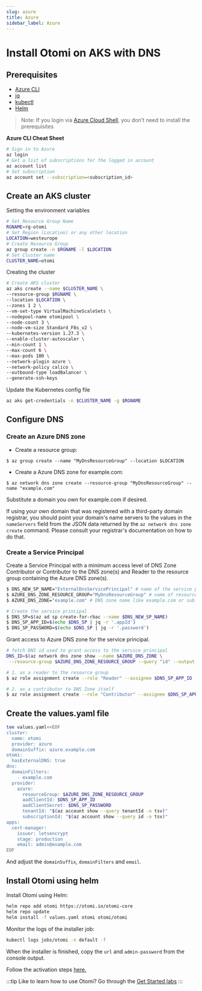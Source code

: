 ```yaml
---
slug: azure
title: Azure
sidebar_label: Azure
---
```


# Install Otomi on AKS with DNS

## Prerequisites

- [Azure CLI](https://docs.microsoft.com/en-us/cli/azure/install-azure-cli)
- [jq](https://jqlang.github.io/jq/download/)
- [kubectl](https://kubernetes.io/docs/tasks/tools/)
- [Helm](https://kubernetes.io/docs/tasks/tools/)

> Note: If you login via [Azure Cloud Shell]( https://shell.azure.com), you don't need to install the prerequisites

**Azure CLI Cheat Sheet**

```bash
# Sign in to Azure
az login
# Get a list of subscriptions for the logged in account
az account list
# Set subscription
az account set --subscription=<subscription_id>
```

## Create an AKS cluster

Setting the environment variables
```bash
# Set Resource Group Name 
RGNAME=rg-otomi
# Set Region (Location) or any other location
LOCATION=westeurope
# Create Resource Group
az group create -n $RGNAME -l $LOCATION
# Set Cluster name
CLUSTER_NAME=otomi
```

Creating the cluster

```bash
# Create AKS cluster
az aks create --name $CLUSTER_NAME \
--resource-group $RGNAME \
--location $LOCATION \
--zones 1 2 \
--vm-set-type VirtualMachineScaleSets \
--nodepool-name otomipool \
--node-count 3 \
--node-vm-size Standard_F8s_v2 \
--kubernetes-version 1.27.3 \
--enable-cluster-autoscaler \
--min-count 1 \
--max-count 6 \
--max-pods 100 \
--network-plugin azure \
--network-policy calico \
--outbound-type loadBalancer \
--generate-ssh-keys
```

Update the Kubernetes config file

```bash
az aks get-credentials -n $CLUSTER_NAME -g $RGNAME
```

## Configure DNS

### Create an Azure DNS zone

- Create a resource group:

```
$ az group create --name "MyDnsResourceGroup" --location $LOCATION
```

- Create a Azure DNS zone for example.com:

```
$ az network dns zone create --resource-group "MyDnsResourceGroup" --name "example.com"
```

Substitute a domain you own for example.com if desired.

If using your own domain that was registered with a third-party domain registrar, you should point your domain's name servers to the values in the `nameServers` field from the JSON data returned by the `az network dns zone create` command. Please consult your registrar's documentation on how to do that.

### Create a Service Principal

Create a Service Principal with a minimum access level of DNS Zone Contributor or Contributor to the DNS zone(s) and Reader to the resource group containing the Azure DNS zone(s).

```bash
$ DNS_NEW_SP_NAME="ExternalDnsServicePrincipal" # name of the service principal
$ AZURE_DNS_ZONE_RESOURCE_GROUP="MyDnsResourceGroup" # name of resource group where dns zone is hosted
$ AZURE_DNS_ZONE="example.com" # DNS zone name like example.com or sub.example.com

# Create the service principal
$ DNS_SP=$(az ad sp create-for-rbac --name $DNS_NEW_SP_NAME)
$ DNS_SP_APP_ID=$(echo $DNS_SP | jq -r '.appId')
$ DNS_SP_PASSWORD=$(echo $DNS_SP | jq -r '.password')
```

Grant access to Azure DNS zone for the service principal.

```bash
# fetch DNS id used to grant access to the service principal
DNS_ID=$(az network dns zone show --name $AZURE_DNS_ZONE \
 --resource-group $AZURE_DNS_ZONE_RESOURCE_GROUP --query "id" --output tsv)

# 1. as a reader to the resource group
$ az role assignment create --role "Reader" --assignee $DNS_SP_APP_ID --scope $DNS_ID

# 2. as a contributor to DNS Zone itself
$ az role assignment create --role "Contributor" --assignee $DNS_SP_APP_ID --scope $DNS_ID
```

## Create the values.yaml file

```bash
tee values.yaml<<EOF
cluster:
  name: otomi
  provider: azure
  domainSuffix: azure.example.com
otomi:
  hasExternalDNS: true
dns:
  domainFilters: 
    - example.com
  provider:
    azure:
      resourceGroup: $AZURE_DNS_ZONE_RESOURCE_GROUP
      aadClientId: $DNS_SP_APP_ID
      aadClientSecret: $DNS_SP_PASSWORD
      tenantId: "$(az account show --query tenantId -o tsv)"
      subscriptionId: "$(az account show --query id -o tsv)"
apps:
  cert-manager:
    issuer: letsencrypt
    stage: production
    email: admin@example.com
EOF
```

And adjust the `domainSuffix`, `domainFilters` and `email`.

## Install Otomi using helm

Install Otomi using Helm:

```bash
helm repo add otomi https://otomi.io/otomi-core
helm repo update
helm install -f values.yaml otomi otomi/otomi
```

Monitor the logs of the installer job:

```bash
kubectl logs jobs/otomi -n default -f
```

When the installer is finished, copy the `url` and `admin-password` from the console output.

Follow the activation steps [here.](https://otomi.io/docs/get-started/activation)

:::tip
Like to learn how to use Otomi? Go through the [Get Started labs](../labs/overview.md)
:::